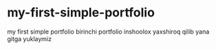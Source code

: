 # my-first-simple-portfolio
my first simple  portfolio
birinchi portfolio inshoolox yaxshiroq qilib yana gitga yuklaymiz
